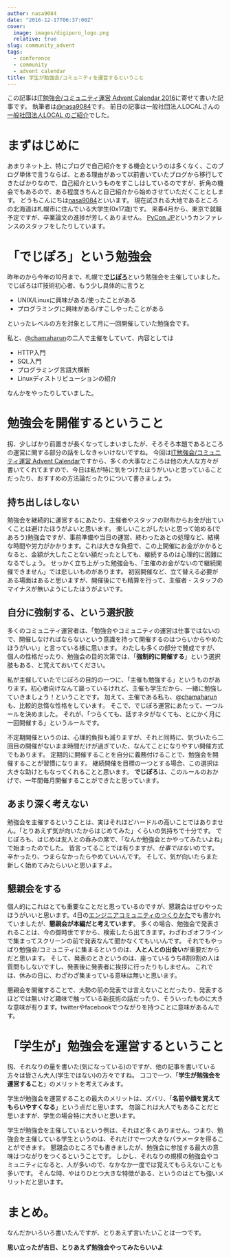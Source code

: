 ```yaml
---
author: nasa9084
date: "2016-12-17T06:37:00Z"
cover:
  image: images/digiporo_logo.png
  relative: true
slug: community_advent
tags:
  - conference
  - community
  - advent calendar
title: 学生が勉強会/コミュニティを運営するということ
---
```



この記事は[IT勉強会/コミュニティ運営 Advent Calendar 2016](http://qiita.com/advent-calendar/2016/event-management)に寄せて書いた記事です。
執筆者は[@nasa9084](https://twitter.com/nasa9084)です。
前日の記事は一般社団法人LOCALさんの[一般社団法人LOCAL のご紹介](http://qiita.com/local_hokkaido/items/e15c8e80034e7f1c45ac)でした。

# まずはじめに
あまりネット上、特にブログで自己紹介をする機会というのは多くなく、このブログ単体で言うならば、とある理由があって以前書いていたブログから移行してきたばかりなので、自己紹介というものをすこしはしているのですが、折角の機会でもあるので、ある程度きちんと自己紹介から始めさせていただくこととします。
どうもこんにちは[nasa9084](https://twitter.com/nasa9084)といいます。
現在試される大地であるところの北海道は札幌市に住んでいる大学生(0x17歳)です。
来春4月から、東京で就職予定ですが、卒業論文の進捗が芳しくありません。
[PyCon JP](https://builderscon.io][builderscon]]や、[[https://www.pycon.jp)というカンファレンスのスタッフをしたりしています。

# 「でじぽろ」という勉強会
昨年のから今年の10月まで、札幌で[**でじぽろ**](https://digiporo.charakoba.com)という勉強会を主催していました。
でじぽろはIT技術初心者、もう少し具体的に言うと

* UNIX/Linuxに興味がある/使ったことがある
* プログラミングに興味がある/すこしやったことがある

といったレベルの方を対象として月に一回開催していた勉強会です。


私と、[@chamaharun](https://twitter.com/chamaharun)の二人で主催をしていて、内容としては

* HTTP入門
* SQL入門
* プログラミング言語大横断
* Linuxディストリビューションの紹介

なんかをやったりしていました。

# 勉強会を開催するということ
扨、少しばかり前置きが長くなってしまいましたが、そろそろ本題であるところの運営に関する部分の話をしなきゃいけないですね。
今回は[IT勉強会/コミュニティ運営 Advent Calendar](http://qiita.com/advent-calendar/2016/event-management)ですから、多くの大事なところは他の大人な方々が書いてくれてますので、今日は私が特に気をつけたほうがいいと思っていることだったり、おすすめの方法論だったりについて書きましょう。

## 持ち出しはしない
勉強会を継続的に運営するにあたり、主催者やスタッフの財布からお金が出ていくことは避けたほうがよいと思います。
楽しいことがしたいと思って始める(であろう)勉強会ですが、事前準備や当日の運営、終わったあとの処理など、結構な時間や労力がかかります。これは大きな負担で、この上開催にお金がかかるとなると、金額が大したことない額だったとしても、継続するのは心理的に困難になるでしょう。
せっかく立ち上がった勉強会も、「主催のお金がないので継続開催できません」では悲しいものがあります。
初回開催など、立て替える必要がある場面はあると思いますが、開催後にでも精算を行って、主催者・スタッフのマイナスが無いようにしたほうがよいです。

## 自分に強制する、という選択肢
多くのコミュニティ運営者は、「勉強会やコミュニティの運営は仕事ではないので、開催しなければならないという意識を持って開催するのはつらいからやめたほうがいい」と言っている様に思います。
わたしも多くの部分で賛成ですが、個人の性格だったり、勉強会の目的次第では、「**強制的に開催する**」という選択肢もある、と覚えておいてください。

私が主催していたでじぽろの目的の一つに、「主催も勉強する」というものがあります。初心者向けなんて謳っているけれど、主催も学生だから、一緒に勉強していきましょう！ということです。
加えて、主催である私も、[@chamaharun](https://twitter.com/chamaharun)も、比較的怠惰な性格をしています。
そこで、でじぽろ運営にあたって、一つルールを決めました。
それが、「つらくても、話すネタがなくても、とにかく月に一回開催する」というルールです。

不定期開催というのは、心理的負担も減りますが、それと同時に、気づいたら二回目の開催がないまま時間だけが過ぎていた、なんてことになりやすい開催方式でもあります。
定期的に開催することを自分に義務付けることで、勉強会を開催することが習慣になります。
継続開催を目標の一つとする場合、この選択は大きな助けともなってくれることと思います。
**でじぽろ**は、このルールのおかげで、一年間毎月開催することができたと思っています。

## あまり深く考えない
勉強会を主催するということは、実はそれほどハードルの高いことではありません。「とりあえず気が向いたからはじめてみた」くらいの気持ちで十分です。
でじぽろも、はじめは友人との呑みの席で、「なんか勉強会とかやってみたいよね」で始まったのでした。
皆言ってることでは有りますが、*仕事ではない*のです。辛かったり、つまらなかったらやめていいんです。
そして、気が向いたらまた新しく始めてみたらいいと思いますよ。

## 懇親会をする
個人的にこれはとても重要なことだと思っているのですが、懇親会はぜひやったほうがいいと思います。4日の[エンジニアコミュニティのつくりかた](http://blog.hotolab.net/entry/gotandajs_1st_anniv)でも書かれていましたが、**懇親会が本編だと考えています**。
多くの場合、勉強会で発表されることは、今の御時世ですから、検索したら出てきます。わざわざオフラインで集まってスクリーンの前で発表なんて聞かなくてもいいんです。
それでもやっぱり勉強会/コミュニティに集まるというのは、**人と人との出会い**が重要だからだと思います。
そして、発表のときというのは、座っているうち8割9割の人は質問もしないですし、発表後に発表者に挨拶に行ったりもしません。
これでは、休みの日に、わざわざ集まっている意味は無いと思います。

懇親会を開催することで、大勢の前の発表では言えないことだったり、発表するほどでは無いけど趣味で触っている新技術の話だったり、そういったものに大きな意味が有ります。twitterやfacebookでつながりを持つことに意味があるんです。

# 「学生が」勉強会を運営するということ
扨、それなりの量を書いた(気になっている)のですが、他の記事を書いている方々は皆さん大人(学生ではない)の方々ですね。
ココで一つ、「**学生が勉強会を運営すること**」のメリットを考えてみます。

学生が勉強会を運営することの最大のメリットは、ズバリ、「**名前や顔を覚えてもらいやすくなる**」という点だと思います。
勿論これは大人でもあることだと思いますが、学生の場合特に大きいと思います。

学生が勉強会を主催しているという例は、それほど多くありません。つまり、勉強会を主催している学生というのは、それだけで一つ大きなパラメータを得ることができます。
懇親会のところでも書きましたが、勉強会に参加する最大の意味はつながりをつくるということです。
しかし、それなりの規模の勉強会やコミュニティになると、人が多いので、なかなか一度では覚えてもらえないことも多いです。
そんな時、やはりひとつ大きな特徴がある、というのはとても強いメリットだと思います。

# まとめ。
なんだかいろいろ書いたんですが、とりあえず言いたいことは一つです。

**思い立ったが吉日、とりあえず勉強会やってみたらいいよ**


